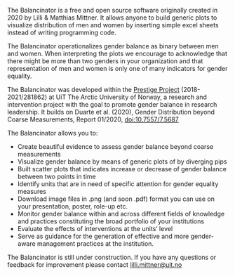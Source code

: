 The Balancinator is a free and open source software originally created in 2020 by Lilli & Matthias Mittner. It allows anyone to build generic plots to visualize distribution of men and women by inserting simple excel sheets instead of writing programming code. 

The Balancinator operationalizes gender balance as binary between men and women. When interpreting the plots we encourage to acknowledge that there might be more than two genders in your organization and that representation of men and women is only one of many indicators for gender equality. 

The Balancinator was developed within the [Prestige Project](https://uit.no/research/prestige) (2018-2021/281862) at UiT The Arctic University of Norway, a research and intervention project with the goal to promote gender balance in research leadership. It builds on Duarte et al. (2020), Gender Distribution beyond Coarse Measurements, Report 01/2020, [doi:10.7557/7.5687](https://doi.org/10.7557/7.5687)

The Balancinator allows you to:

- Create beautiful evidence to assess gender balance beyond coarse measurements
- Visualize gender balance by means of generic plots of by diverging pips
- Built scatter plots that indicates increase or decrease of gender balance between two points in time
- Identify units that are in need of specific attention for gender equality measures
- Download image files in .png  (and soon .pdf) format you can use on your presentation, poster, role-up etc.
- Monitor gender balance within and across different fields of knowledge and practices constituting the broad portfolio of your institutions
- Evaluate the effects of interventions at the units’ level
- Serve as guidance for the generation of effective and more gender-aware management practices at the institution.

The Balancinator is still under construction. If you have any questions or feedback for improvement please contact lilli.mittner@uit.no
